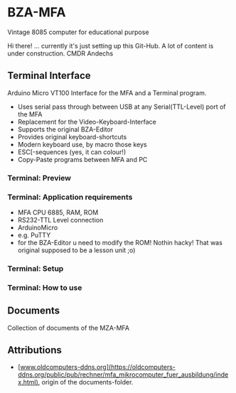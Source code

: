 # BZA-MFA
Vintage 8085 computer for educational purpose

Hi there!
... currently it's just setting up this Git-Hub. A lot of content is under construction.
CMDR Andechs

## Terminal Interface
Arduino Micro VT100 Interface for the MFA and a Terminal program.
- Uses serial pass through between USB at any Serial(TTL-Level) port of the MFA
- Replacement for the Video-Keyboard-Interface
- Supports the original BZA-Editor
- Provides original keyboard-shortcuts
- Modern keyboard use, by macro those keys
- ESC[-sequences (yes, it can colour!)
- Copy-Paste programs between MFA and PC

### Terminal: Preview

### Terminal: Application requirements
- MFA CPU 6885, RAM, ROM
- RS232-TTL Level connection
- ArduinoMicro
- e.g. PuTTY
- for the BZA-Editor u need to modify the ROM! Nothin hacky! That was original supposed to be a lesson unit ;o) 

### Terminal: Setup

### Terminal: How to use


## Documents
  Collection of documents of the MZA-MFA


## Attributions
- [www.oldcomputers-ddns.org](https://oldcomputers-ddns.org/public/pub/rechner/mfa_mikrocomputer_fuer_ausbildung/index.html), origin of the documents-folder.
